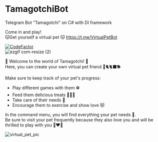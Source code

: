 # TamagotchiBot
Telegram Bot "Tamagotchi" on C# with DI framework 

Come in and play!   
😽Get yourself a virtual pet 😽
https://t.me/VirtualPetBot

[![CodeFactor](https://www.codefactor.io/repository/github/vladisl0ve/tamagotchibot/badge)](https://www.codefactor.io/repository/github/vladisl0ve/tamagotchibot)  
![ezgif com-resize (2)](https://user-images.githubusercontent.com/36882979/231561742-0ae3efdb-6991-4ccc-8bb1-99693bc56da4.gif)

🌈 Welcome to the world of Tamagotchi! 🌈   
Here, you can create your own virtual pet friend 🐩🐈🐈‍⬛🐕   

Make sure to keep track of your pet's progress:
- Play different games with them ⚽️
- Feed them delicious treats 🍕🍳🍫
- Take care of their needs 🍼
- Encourage them to exercise and show love 😻


In the command menu, you will find everything your pet needs 🌻.    
Be sure to visit your pet frequently because they also love you and will be thrilled to play with you 🤍❤️🤍    

![virtual_pet_pic](https://user-images.githubusercontent.com/36882979/231563243-77320f43-e1fe-4397-817e-57065d386870.png)
